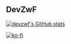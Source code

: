 ## DevZwF
[![devzwf's GitHub stats](https://github-readme-stats-sigma-five.vercel.app/api?username=devzwf&show_icons=true&theme=tokyonight)](https://github.com/devzwf)

[![ko-fi](https://www.ko-fi.com/img/githubbutton_sm.svg)](https://ko-fi.com/devzwf)
